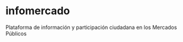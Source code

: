 infomercado
===========

Plataforma de información y participación ciudadana en los Mercados Públicos


